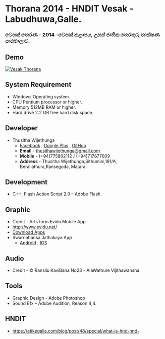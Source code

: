 # Thorana 2014 - HNDIT Vesak - Labudhuwa,Galle.
### වෙසක් තෙරණ - 2014 -වෙසක් කළාපය, උසස් ජාතික තෙරතුරු තාක්ෂණ පාඨමාලාව.

## Demo
[![Vesak Thorana](http://img.youtube.com/vi/e3W1oPqOuVU/0.jpg)](http://www.youtube.com/watch?v=e3W1oPqOuVU "Vesak Thorana")


## System Requirement
* Windows Operating system.
* CPU	Pentium processor or higher.
* Memory	512MB RAM or higher.
* Hard drive	2.2 GB free hard disk space.

## Developer
* 	Thusitha Wijethunga
	* 	[Facebook](https://www.facebook.com/mr.thusitha.wijethunga) , [Google Plus](https://plus.google.com/+thusithawijethunga) , [GitHub](https://github.com/thusithawijethunga)
	* 	**Email** - thusithawijethunga@gmail.com
	* 	**Mobile** - (+94)775802112 / (+94)717677009
	* 	**Address** - Thusitha Wijethunga,Sithumini,191/A, Beraliathura,Ransegoda, Matara.

## Development
- C++, Flash Action Script 2.0 – Adobe Flash.

## Graphic
* Credit - Arts form Evidu Mobile App
* 	http://www.evidu.net/
* 	[Download Apps](http://www.evidu.net/web/downloads.php)  
* 	Swarnahansa Jathakaya App
	* 	[Android](https://play.google.com/store/apps/details?id=lk.jathakakatha.swarnahansa&feature=search_result) , [IOS](https://apps.apple.com/lk/app/swarnahansa-jathakaya/id524291351)

## Audio
*  Credit - © Ransilu KaviBana No23 - AlaWathure Vijithawansha.

## Tools
* Graphic Design 	- Adobe Photoshop
* Sound Efx 	– Adobe Audition, Reason 4,4.
	
## HNDIT	
* https://atikegalle.com/blog/post/48/special/what-is-hnd-hnd-